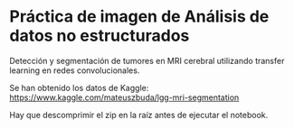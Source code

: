 # Práctica de imagen de Análisis de datos no estructurados

Detección y segmentación de tumores en MRI cerebral utilizando transfer learning en redes convolucionales.

Se han obtenido los datos de Kaggle: https://www.kaggle.com/mateuszbuda/lgg-mri-segmentation

Hay que descomprimir el zip en la raíz antes de ejecutar el notebook.
